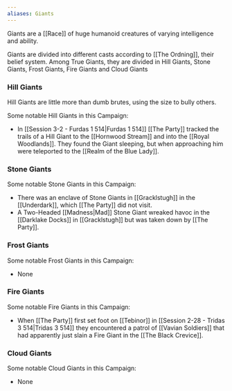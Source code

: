 ```yaml
---
aliases: Giants
---
```

Giants are a [[Race]] of huge humanoid creatures of varying intelligence and ability.

Giants are divided into different casts according to [[The Ordning]], their belief system. Among True Giants, they are divided in Hill Giants, Stone Giants, Frost Giants, Fire Giants and Cloud Giants

### Hill Giants
Hill Giants are little more than dumb brutes, using the size to bully others.

Some notable Hill Giants in this Campaign:
* In [[Session 3-2 - Furdas 1 514|Furdas 1 514]] [[The Party]] tracked the trails of a Hill Giant to the [[Hornwood Stream]] and into the [[Royal Woodlands]]. They found the Giant sleeping, but when approaching him were teleported to the [[Realm of the Blue Lady]].

### Stone Giants
Some notable Stone Giants in this Campaign:
* There was an enclave of Stone Giants in [[Gracklstugh]] in the [[Underdark]], which [[The Party]] did not visit.
* A Two-Headed [[Madness|Mad]] Stone Giant wreaked havoc in the [[Darklake Docks]] in [[Gracklstugh]] but was taken down by [[The Party]].

### Frost Giants
Some notable Frost Giants in this Campaign:
* None

### Fire Giants
Some notable Fire Giants in this Campaign:
* When [[The Party]] first set foot on [[Tebinor]] in [[Session 2-28 - Tridas 3 514|Tridas 3 514]] they encountered a patrol of [[Vavian Soldiers]] that had apparently just slain a Fire Giant in the [[The Black Crevice]].

### Cloud Giants
Some notable Cloud Giants in this Campaign:
* None
